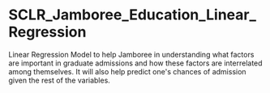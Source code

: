 # SCLR_Jamboree_Education_Linear_Regression
Linear Regression Model to help Jamboree in understanding what factors are important in graduate admissions and how these factors are interrelated among themselves. It will also help predict one's chances of admission given the rest of the variables.
